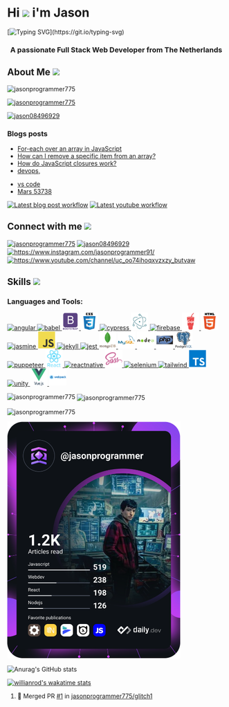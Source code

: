 








<h1> Hi <img src = "https://raw.githubusercontent.com/MartinHeinz/MartinHeinz/master/wave.gif" width = 50px> i'm Jason</h1>
<p align='center'>
  
  [![Typing SVG](https://readme-typing-svg.herokuapp.com?font=Pacifico&color=%23F729B1&center=true&width=404&height=44&lines=Welcome+to+my+github+page.)](https://git.io/typing-svg)
  
<h3 align="center">A passionate Full Stack Web Developer from The Netherlands</h3>
<h2> About Me <img src = "https://media0.giphy.com/media/KDDpcKigbfFpnejZs6/giphy.gif?cid=ecf05e47oy6f4zjs8g1qoiystc56cu7r9tb8a1fe76e05oty&rid=giphy.gif" width = 100px></h2>
<p align="left"> <img src="https://komarev.com/ghpvc/?username=jasonprogrammer775&label=Profile%20views&color=0e75b6&style=flat" alt="jasonprogrammer775" /> </p>

<p align="left"> <a href="https://github.com/ryo-ma/github-profile-trophy"><img src="https://github-profile-trophy.vercel.app/?username=jasonprogrammer775&theme=radical" alt="jasonprogrammer775" /></a> </p>

<p align="left"> <a href="https://twitter.com/jason08496929" target="blank"><img src="https://img.shields.io/twitter/follow/jason08496929?logo=twitter&style=for-the-badge" alt="jason08496929" /></a> </p>

### Blogs posts
<!-- BLOG-POST-LIST:START -->
- [For-each over an array in JavaScript](https://dev.to/jasonprogrammer775/for-each-over-an-array-in-javascript-3a5j)
- [How can I remove a specific item from an array?](https://dev.to/jasonprogrammer775/how-can-i-remove-a-specific-item-from-an-array-2np2)
- [How do JavaScript closures work?](https://dev.to/jasonprogrammer775/how-do-javascript-closures-work-emo)
- [devops,](https://dev.to/jasonprogrammer775/devops-4dkc)
<!-- BLOG-POST-LIST:END -->

<!-- YOUTUBE:START -->
- [vs code](https://www.youtube.com/watch?v=9bQe8H6_rRs)
- [Mars   53738](https://www.youtube.com/watch?v=S7CRHwzTo1I)
<!-- YOUTUBE:END -->

[![Latest blog post workflow](https://github.com/jasonprogrammer775/jasonprogrammer775/actions/workflows/blog-post-workflow.yml/badge.svg)](https://github.com/jasonprogrammer775/jasonprogrammer775/actions/workflows/blog-post-workflow.yml)
[![Latest youtube workflow](https://github.com/jasonprogrammer775/jasonprogrammer775/actions/workflows/youtube.yml/badge.svg)](https://github.com/jasonprogrammer775/jasonprogrammer775/actions/workflows/youtube.yml)

<h2> Connect with me <img src='https://raw.githubusercontent.com/ShahriarShafin/ShahriarShafin/main/Assets/handshake.gif' width="100px"> </h2>
<p align="left">
<a href="https://dev.to/jasonprogrammer775" target="blank"><img align="center" src="https://cdn.jsdelivr.net/npm/simple-icons@3.0.1/icons/dev-dot-to.svg" alt="jasonprogrammer775" height="30" width="40" /></a>
<a href="https://twitter.com/jason08496929" target="blank"><img align="center" src="https://raw.githubusercontent.com/rahuldkjain/github-profile-readme-generator/master/src/images/icons/Social/twitter.svg" alt="jason08496929" height="30" width="40" /></a>
<a href="https://www.instagram.com/jasonprogrammer91/" target="blank"><img align="center" src="https://raw.githubusercontent.com/rahuldkjain/github-profile-readme-generator/master/src/images/icons/Social/instagram.svg" alt="https://www.instagram.com/jasonprogrammer91/" height="30" width="40" /></a>
<a href="https://www.youtube.com/c/https://www.youtube.com/channel/uc_oo74ihoqxvzxzy_butvaw" target="blank"><img align="center" src="https://raw.githubusercontent.com/rahuldkjain/github-profile-readme-generator/master/src/images/icons/Social/youtube.svg" alt="https://www.youtube.com/channel/uc_oo74ihoqxvzxzy_butvaw" height="30" width="40" /></a>
</p>
<h2> Skills <img src = "https://media2.giphy.com/media/QssGEmpkyEOhBCb7e1/giphy.gif?cid=ecf05e47a0n3gi1bfqntqmob8g9aid1oyj2wr3ds3mg700bl&rid=giphy.gif" width = 32px> </h2><h3 align="left">Languages and Tools:</h3>
<p align="left"> <a href="https://angular.io" target="_blank"> <img src="https://angular.io/assets/images/logos/angular/angular.svg" alt="angular" width="40" height="40"/> </a> <a href="https://babeljs.io/" target="_blank"> <img src="https://www.vectorlogo.zone/logos/babeljs/babeljs-icon.svg" alt="babel" width="40" height="40"/> </a> <a href="https://getbootstrap.com" target="_blank"> <img src="https://raw.githubusercontent.com/devicons/devicon/master/icons/bootstrap/bootstrap-plain-wordmark.svg" alt="bootstrap" width="40" height="40"/> </a> <a href="https://www.w3schools.com/css/" target="_blank"> <img src="https://raw.githubusercontent.com/devicons/devicon/master/icons/css3/css3-original-wordmark.svg" alt="css3" width="40" height="40"/> </a> <a href="https://www.cypress.io" target="_blank"> <img src="https://raw.githubusercontent.com/simple-icons/simple-icons/6e46ec1fc23b60c8fd0d2f2ff46db82e16dbd75f/icons/cypress.svg" alt="cypress" width="40" height="40"/> </a> <a href="https://www.electronjs.org" target="_blank"> <img src="https://raw.githubusercontent.com/devicons/devicon/master/icons/electron/electron-original.svg" alt="electron" width="40" height="40"/> </a> <a href="https://firebase.google.com/" target="_blank"> <img src="https://www.vectorlogo.zone/logos/firebase/firebase-icon.svg" alt="firebase" width="40" height="40"/> </a> <a href="https://gulpjs.com" target="_blank"> <img src="https://raw.githubusercontent.com/devicons/devicon/master/icons/gulp/gulp-plain.svg" alt="gulp" width="40" height="40"/> </a> <a href="https://www.w3.org/html/" target="_blank"> <img src="https://raw.githubusercontent.com/devicons/devicon/master/icons/html5/html5-original-wordmark.svg" alt="html5" width="40" height="40"/> </a> <a href="https://jasmine.github.io/" target="_blank"> <img src="https://www.vectorlogo.zone/logos/jasmine/jasmine-icon.svg" alt="jasmine" width="40" height="40"/> </a> <a href="https://developer.mozilla.org/en-US/docs/Web/JavaScript" target="_blank"> <img src="https://raw.githubusercontent.com/devicons/devicon/master/icons/javascript/javascript-original.svg" alt="javascript" width="40" height="40"/> </a> <a href="https://jekyllrb.com/" target="_blank"> <img src="https://www.vectorlogo.zone/logos/jekyllrb/jekyllrb-icon.svg" alt="jekyll" width="40" height="40"/> </a> <a href="https://jestjs.io" target="_blank"> <img src="https://www.vectorlogo.zone/logos/jestjsio/jestjsio-icon.svg" alt="jest" width="40" height="40"/> </a> <a href="https://www.mongodb.com/" target="_blank"> <img src="https://raw.githubusercontent.com/devicons/devicon/master/icons/mongodb/mongodb-original-wordmark.svg" alt="mongodb" width="40" height="40"/> </a> <a href="https://www.mysql.com/" target="_blank"> <img src="https://raw.githubusercontent.com/devicons/devicon/master/icons/mysql/mysql-original-wordmark.svg" alt="mysql" width="40" height="40"/> </a> <a href="https://nodejs.org" target="_blank"> <img src="https://raw.githubusercontent.com/devicons/devicon/master/icons/nodejs/nodejs-original-wordmark.svg" alt="nodejs" width="40" height="40"/> </a> <a href="https://www.php.net" target="_blank"> <img src="https://raw.githubusercontent.com/devicons/devicon/master/icons/php/php-original.svg" alt="php" width="40" height="40"/> </a> <a href="https://www.postgresql.org" target="_blank"> <img src="https://raw.githubusercontent.com/devicons/devicon/master/icons/postgresql/postgresql-original-wordmark.svg" alt="postgresql" width="40" height="40"/> </a> <a href="https://github.com/puppeteer/puppeteer" target="_blank"> <img src="https://www.vectorlogo.zone/logos/pptrdev/pptrdev-official.svg" alt="puppeteer" width="40" height="40"/> </a> <a href="https://reactjs.org/" target="_blank"> <img src="https://raw.githubusercontent.com/devicons/devicon/master/icons/react/react-original-wordmark.svg" alt="react" width="40" height="40"/> </a> <a href="https://reactnative.dev/" target="_blank"> <img src="https://reactnative.dev/img/header_logo.svg" alt="reactnative" width="40" height="40"/> </a> <a href="https://sass-lang.com" target="_blank"> <img src="https://raw.githubusercontent.com/devicons/devicon/master/icons/sass/sass-original.svg" alt="sass" width="40" height="40"/> </a> <a href="https://www.selenium.dev" target="_blank"> <img src="https://raw.githubusercontent.com/detain/svg-logos/780f25886640cef088af994181646db2f6b1a3f8/svg/selenium-logo.svg" alt="selenium" width="40" height="40"/> </a> <a href="https://tailwindcss.com/" target="_blank"> <img src="https://www.vectorlogo.zone/logos/tailwindcss/tailwindcss-icon.svg" alt="tailwind" width="40" height="40"/> </a> <a href="https://www.typescriptlang.org/" target="_blank"> <img src="https://raw.githubusercontent.com/devicons/devicon/master/icons/typescript/typescript-original.svg" alt="typescript" width="40" height="40"/> </a> <a href="https://unity.com/" target="_blank"> <img src="https://www.vectorlogo.zone/logos/unity3d/unity3d-icon.svg" alt="unity" width="40" height="40"/> </a> <a href="https://vuejs.org/" target="_blank"> <img src="https://raw.githubusercontent.com/devicons/devicon/master/icons/vuejs/vuejs-original-wordmark.svg" alt="vuejs" width="40" height="40"/> </a> <a href="https://webpack.js.org" target="_blank"> <img src="https://raw.githubusercontent.com/devicons/devicon/d00d0969292a6569d45b06d3f350f463a0107b0d/icons/webpack/webpack-original-wordmark.svg" alt="webpack" width="40" height="40"/> </a> </p>

<p><img align="left" src="https://github-readme-stats.vercel.app/api/top-langs?username=jasonprogrammer775&theme=radical&show_icons=true&locale=en&layout=compact" alt="jasonprogrammer775" /></p>

<p>&nbsp;<img align="center" src="https://github-readme-stats.vercel.app/api?username=jasonprogrammer775&theme=radical&show_icons=true&locale=en" alt="jasonprogrammer775" /></p>

<p><img align="center" src="https://github-readme-streak-stats.herokuapp.com/?user=jasonprogrammer775&theme=radical" alt="jasonprogrammer775" /></p>


<a href="https://app.daily.dev/DailyDevTips"><img src="https://github.com/jasonprogrammer775/jasonprogrammer775/blob/master/devcard.svg" width="400" alt="jason programmer's Dev Card"/></a>


![Anurag's GitHub stats](https://github-readme-stats.vercel.app/api?username=jasonprogrammer775&show_icons=true&theme=radical)




[![willianrod's wakatime stats](https://github-readme-stats.vercel.app/api/wakatime?username=programmer&theme=radical)](https://github.com/anuraghazra/github-readme-stats)






<!--START_SECTION:activity-->
1. 🎉 Merged PR [#1](https://github.com/jasonprogrammer775/glitch1/pull/1) in [jasonprogrammer775/glitch1](https://github.com/jasonprogrammer775/glitch1)
<!--END_SECTION:activity-->





